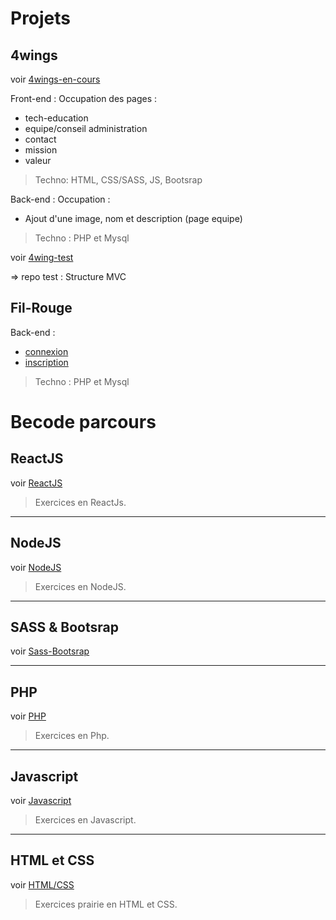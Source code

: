 # Projets 

## 4wings
voir [4wings-en-cours](https://github.com/GjeloshajAntoine/4wing-website)

Front-end : Occupation des pages : 

* tech-education
* equipe/conseil administration
* contact
* mission
* valeur  

>Techno: HTML, CSS/SASS, JS, Bootsrap

Back-end : Occupation :

* Ajout d'une image, nom et description (page equipe)

>Techno : PHP et Mysql

voir [4wing-test](https://github.com/weichuan888/My-Resume/tree/master/Projet-En-Cours/4wingsTest/Controller)

=> repo test : Structure MVC

## Fil-Rouge 

Back-end :
* [connexion](https://github.com/weichuan888/Fil-Rouge/blob/master/Connexion.php)
* [inscription](https://github.com/weichuan888/Fil-Rouge/blob/master/Inscription.php)

>Techno : PHP et Mysql



# Becode parcours

## ReactJS
voir [ReactJS](https://github.com/weichuan888/ReactJS-Exo)

>Exercices en ReactJs.

----

## NodeJS 
voir [NodeJS](https://github.com/weichuan888/NODE-JS)

>Exercices en NodeJS.

-----

## SASS & Bootsrap
voir [Sass-Bootsrap](https://github.com/weichuan888/My-Resume/tree/master/Boostrap-SASS)

----

## PHP
voir [PHP](https://github.com/weichuan888/My-Resume/tree/master/PHP/PHP-EXOS)

>Exercices en Php.

----

## Javascript
voir [Javascript](https://github.com/weichuan888/My-Resume/tree/master/JS/javascript)

>Exercices en Javascript.

-----

## HTML et CSS

voir [HTML/CSS](https://github.com/weichuan888/My-Resume/tree/master/HTML-CSS/Prairie-Becode)

>Exercices prairie en HTML et CSS.

